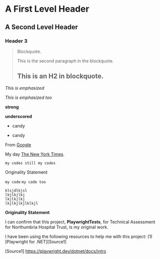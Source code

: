 A First Level Header
====================

A Second Level Header
---------------------

### Header 3

> Blockquote.
>
> This is the second paragraph in the blockquote.
>
> ## This is an H2 in blockquote.

*This is emphasized*

_This is emphasized too_

**strong**

__underscored__

* candy
+ candy

From [Google][1]

[1]: https://google.com

My day [The New York Times][NY Times].

[ny times]: http://www.nytimes.com/

`my codes
still my codes`

Originality Statement

`my code`
`my code too`

```
klsjdlkjsl
lkjlkjlkj
lkjlkjlkj
lkjlkjlkjlklkjl
```


__Originality Statement__

I can confirm that this project, **PlaywrightTests**, for Technical Assessment for  Northumbria Hospital Trust, is my original work.

I have been using the following resources to help me with this project:
(1) [Playwright for .NET][Source1]

[Source1] https://playwright.dev/dotnet/docs/intro


